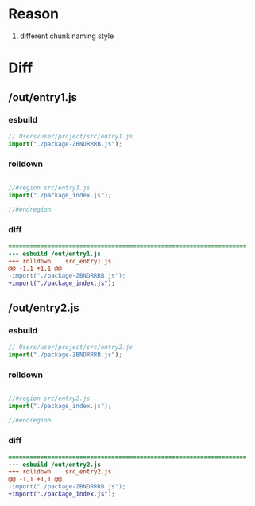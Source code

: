 # Reason
1. different chunk naming style
# Diff
## /out/entry1.js
### esbuild
```js
// Users/user/project/src/entry1.js
import("./package-ZBNDRRRB.js");
```
### rolldown
```js

//#region src/entry1.js
import("./package_index.js");

//#endregion
```
### diff
```diff
===================================================================
--- esbuild	/out/entry1.js
+++ rolldown	src_entry1.js
@@ -1,1 +1,1 @@
-import("./package-ZBNDRRRB.js");
+import("./package_index.js");

```
## /out/entry2.js
### esbuild
```js
// Users/user/project/src/entry2.js
import("./package-ZBNDRRRB.js");
```
### rolldown
```js

//#region src/entry2.js
import("./package_index.js");

//#endregion
```
### diff
```diff
===================================================================
--- esbuild	/out/entry2.js
+++ rolldown	src_entry2.js
@@ -1,1 +1,1 @@
-import("./package-ZBNDRRRB.js");
+import("./package_index.js");

```